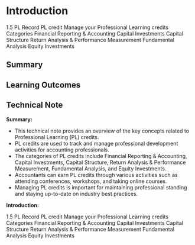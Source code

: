 # Introduction

1.5 PL Record PL credit Manage your Professional Learning credits Categories Financial Reporting & Accounting Capital Investments Capital Structure Return Analysis & Performance Measurement Fundamental Analysis Equity Investments

## Summary



## Learning Outcomes



## Technical Note

**Summary:**

* This technical note provides an overview of the key concepts related to Professional Learning (PL) credits.
* PL credits are used to track and manage professional development activities for accounting professionals.
* The categories of PL credits include Financial Reporting & Accounting, Capital Investments, Capital Structure, Return Analysis & Performance Measurement, Fundamental Analysis, and Equity Investments.
* Accountants can earn PL credits through various activities such as attending conferences, workshops, and taking online courses.
* Managing PL credits is important for maintaining professional standing and staying up-to-date on industry best practices.

**Introduction:**

1.5 PL Record PL credit Manage your Professional Learning credits Categories Financial Reporting & Accounting Capital Investments Capital Structure Return Analysis & Performance Measurement Fundamental Analysis Equity Investments